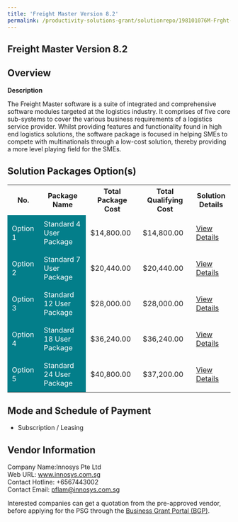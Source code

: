 ```yaml
---
title: 'Freight Master Version 8.2'
permalink: /productivity-solutions-grant/solutionrepo/198101076M-Frght-Mstr-v-82-G
---
```


## Freight Master Version 8.2

## Overview

**Description**

The Freight Master software is a suite of integrated and comprehensive software modules targeted at the logistics industry. It comprises of five core sub-systems to cover the various business requirements of a logistics service provider. Whilst providing features and functionality found in high end logistics solutions, the software package is focused in helping SMEs to compete with multinationals through a low-cost solution, thereby providing a more level playing field for the SMEs.

## Solution Packages Option(s)

<table>
<tr>
<th><b>No.</b></th>
<th><b>Package Name</b></th>
<th><b>Total Package Cost</b></th>
<th><b>Total Qualifying Cost</b></th>
<th><b>Solution Details</b></th>
</tr>
<tr>
<td style='padding: 10px; background-color: #037E8A; color: #FFFFFF;'>Option 1</td>
<td style='padding: 10px; background-color: #037E8A; color: #FFFFFF;'>Standard 4 User Package</td>
<td style='padding: 10px;'>$14,800.00</td>
<td style='padding: 10px;'>$14,800.00</td>
<td style='padding: 10px;'><a href='/images/psg/Innosys_Desensitised_Annex_3_Part_1.pdf' target='_blank'>View Details</a></td>
</tr>
<tr>
<td style='padding: 10px; background-color: #037E8A; color: #FFFFFF;'>Option 2</td>
<td style='padding: 10px; background-color: #037E8A; color: #FFFFFF;'>Standard 7 User Package</td>
<td style='padding: 10px;'>$20,440.00</td>
<td style='padding: 10px;'>$20,440.00</td>
<td style='padding: 10px;'><a href='/images/psg/Innosys_Desensitised_Annex_3_Part_2.pdf' target='_blank'>View Details</a></td>
</tr>
<tr>
<td style='padding: 10px; background-color: #037E8A; color: #FFFFFF;'>Option 3</td>
<td style='padding: 10px; background-color: #037E8A; color: #FFFFFF;'>Standard 12 User Package</td>
<td style='padding: 10px;'>$28,000.00</td>
<td style='padding: 10px;'>$28,000.00</td>
<td style='padding: 10px;'><a href='/images/psg/Innosys_Desensitised_Annex_3_Part_3.pdf' target='_blank'>View Details</a></td>
</tr>
<tr>
<td style='padding: 10px; background-color: #037E8A; color: #FFFFFF;'>Option 4</td>
<td style='padding: 10px; background-color: #037E8A; color: #FFFFFF;'>Standard 18 User Package</td>
<td style='padding: 10px;'>$36,240.00</td>
<td style='padding: 10px;'>$36,240.00</td>
<td style='padding: 10px;'><a href='/images/psg/Innosys_Desensitised_Annex_3_Part_4.pdf' target='_blank'>View Details</a></td>
</tr>
<tr>
<td style='padding: 10px; background-color: #037E8A; color: #FFFFFF;'>Option 5</td>
<td style='padding: 10px; background-color: #037E8A; color: #FFFFFF;'>Standard 24 User Package</td>
<td style='padding: 10px;'>$40,800.00</td>
<td style='padding: 10px;'>$37,200.00</td>
<td style='padding: 10px;'><a href='/images/psg/Innosys_Desensitised_Annex_3_Part_5.pdf' target='_blank'>View Details</a></td>
</tr>
</table>

## Mode and Schedule of Payment

 - Subscription / Leasing

## Vendor Information

 Company Name:Innosys Pte Ltd<br>Web URL: www.innosys.com.sg <br>Contact Hotline: +6567443002 <br>Contact Email: pflam@innosys.com.sg <br>

Interested companies can get a quotation from the pre-approved vendor, before applying for the PSG through the <a href='https://www.businessgrants.gov.sg/' target='_blank' rel='noopener'>Business Grant Portal (BGP)</a>.

<script src="/jquery/resize-tables.js"></script>
